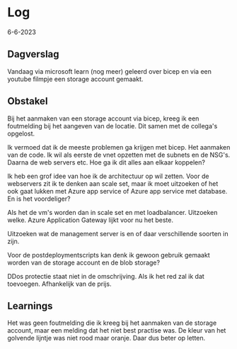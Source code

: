 # Log  
6-6-2023  

## Dagverslag  
Vandaag via microsoft learn (nog meer) geleerd over bicep en via een youtube filmpje een storage account gemaakt.

## Obstakel  
Bij het aanmaken van een storage account via bicep, kreeg ik een foutmelding bij het aangeven van de locatie. Dit samen met de collega's opgelost. 

Ik vermoed dat ik de meeste problemen ga krijgen met bicep. Het aanmaken van de code. Ik wil als eerste de vnet opzetten met de subnets en de NSG's. Daarna de web servers etc. Hoe ga ik dit alles aan elkaar koppelen? 

Ik heb een grof idee van hoe ik de architectuur op wil zetten. Voor de webservers zit ik te denken aan scale set, maar ik moet uitzoeken of het ook gaat lukken met Azure app service of Azure app service met database. En is het voordeliger?

Als het de vm's worden dan in scale set en met loadbalancer. Uitzoeken welke. Azure Application Gateway lijkt voor nu het beste.  

Uitzoeken wat de management server is en of daar verschillende soorten in zijn.

Voor de postdeploymentscripts kan denk ik gewoon gebruik gemaakt worden van de storage account en de blob storage?

DDos protectie staat niet in de omschrijving. Als ik het red zal ik dat toevoegen. Afhankelijk van de prijs. 

## Learnings    
Het was geen foutmelding die ik kreeg bij het aanmaken van de storage account,  maar een melding dat het niet best practise was. De kleur van het golvende lijntje was niet rood maar oranje. Daar dus beter op letten. 

